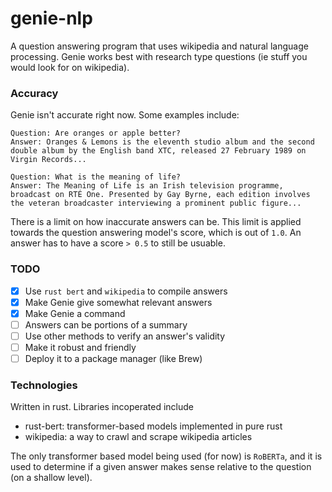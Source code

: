 # genie-nlp

A question answering program that uses wikipedia and natural language processing. Genie works best with research type questions (ie stuff you would look for on wikipedia).

### Accuracy

Genie isn't accurate right now. Some examples include:

```
Question: Are oranges or apple better?
Answer: Oranges & Lemons is the eleventh studio album and the second double album by the English band XTC, released 27 February 1989 on Virgin Records...
```

```
Question: What is the meaning of life?
Answer: The Meaning of Life is an Irish television programme, broadcast on RTÉ One. Presented by Gay Byrne, each edition involves the veteran broadcaster interviewing a prominent public figure...
```

There is a limit on how inaccurate answers can be. This limit is applied towards the question answering model's score, which is out of `1.0`. An answer has to have a score `> 0.5` to still be usuable.

### TODO
- [x] Use `rust bert` and `wikipedia` to compile answers
- [x] Make Genie give somewhat relevant answers
- [x] Make Genie a command
- [ ] Answers can be portions of a summary
- [ ] Use other methods to verify an answer's validity
- [ ] Make it robust and friendly
- [ ] Deploy it to a package manager (like Brew)

### Technologies 

Written in rust.
Libraries incoperated include
- rust-bert: transformer-based models implemented in pure rust
- wikipedia: a way to crawl and scrape wikipedia articles

The only transformer based model being used (for now) is `RoBERTa`, and it is used to determine if a given answer makes sense relative to the question (on a shallow level).
